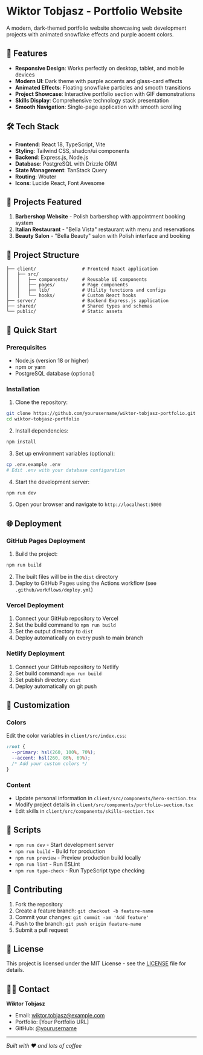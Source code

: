 # Wiktor Tobjasz - Portfolio Website

A modern, dark-themed portfolio website showcasing web development projects with animated snowflake effects and purple accent colors.

## 🚀 Features

- **Responsive Design**: Works perfectly on desktop, tablet, and mobile devices
- **Modern UI**: Dark theme with purple accents and glass-card effects
- **Animated Effects**: Floating snowflake particles and smooth transitions
- **Project Showcase**: Interactive portfolio section with GIF demonstrations
- **Skills Display**: Comprehensive technology stack presentation
- **Smooth Navigation**: Single-page application with smooth scrolling

## 🛠️ Tech Stack

- **Frontend**: React 18, TypeScript, Vite
- **Styling**: Tailwind CSS, shadcn/ui components
- **Backend**: Express.js, Node.js
- **Database**: PostgreSQL with Drizzle ORM
- **State Management**: TanStack Query
- **Routing**: Wouter
- **Icons**: Lucide React, Font Awesome

## 🎯 Projects Featured

1. **Barbershop Website** - Polish barbershop with appointment booking system
2. **Italian Restaurant** - "Bella Vista" restaurant with menu and reservations
3. **Beauty Salon** - "Bella Beauty" salon with Polish interface and booking

## 📁 Project Structure

```
├── client/                 # Frontend React application
│   ├── src/
│   │   ├── components/     # Reusable UI components
│   │   ├── pages/          # Page components
│   │   ├── lib/            # Utility functions and configs
│   │   └── hooks/          # Custom React hooks
├── server/                 # Backend Express.js application
├── shared/                 # Shared types and schemas
└── public/                 # Static assets
```

## 🚀 Quick Start

### Prerequisites

- Node.js (version 18 or higher)
- npm or yarn
- PostgreSQL database (optional)

### Installation

1. Clone the repository:
```bash
git clone https://github.com/yourusername/wiktor-tobjasz-portfolio.git
cd wiktor-tobjasz-portfolio
```

2. Install dependencies:
```bash
npm install
```

3. Set up environment variables (optional):
```bash
cp .env.example .env
# Edit .env with your database configuration
```

4. Start the development server:
```bash
npm run dev
```

5. Open your browser and navigate to `http://localhost:5000`

## 🌐 Deployment

### GitHub Pages Deployment

1. Build the project:
```bash
npm run build
```

2. The built files will be in the `dist` directory
3. Deploy to GitHub Pages using the Actions workflow (see `.github/workflows/deploy.yml`)

### Vercel Deployment

1. Connect your GitHub repository to Vercel
2. Set the build command to `npm run build`
3. Set the output directory to `dist`
4. Deploy automatically on every push to main branch

### Netlify Deployment

1. Connect your GitHub repository to Netlify
2. Set build command: `npm run build`
3. Set publish directory: `dist`
4. Deploy automatically on git push

## 🎨 Customization

### Colors
Edit the color variables in `client/src/index.css`:
```css
:root {
  --primary: hsl(260, 100%, 70%);
  --accent: hsl(260, 86%, 69%);
  /* Add your custom colors */
}
```

### Content
- Update personal information in `client/src/components/hero-section.tsx`
- Modify project details in `client/src/components/portfolio-section.tsx`
- Edit skills in `client/src/components/skills-section.tsx`

## 📝 Scripts

- `npm run dev` - Start development server
- `npm run build` - Build for production
- `npm run preview` - Preview production build locally
- `npm run lint` - Run ESLint
- `npm run type-check` - Run TypeScript type checking

## 🤝 Contributing

1. Fork the repository
2. Create a feature branch: `git checkout -b feature-name`
3. Commit your changes: `git commit -am 'Add feature'`
4. Push to the branch: `git push origin feature-name`
5. Submit a pull request

## 📄 License

This project is licensed under the MIT License - see the [LICENSE](LICENSE) file for details.

## 👨‍💻 Contact

**Wiktor Tobjasz**
- Email: wiktor.tobjasz@example.com
- Portfolio: [Your Portfolio URL]
- GitHub: [@yourusername](https://github.com/yourusername)

---

*Built with ❤️ and lots of coffee*